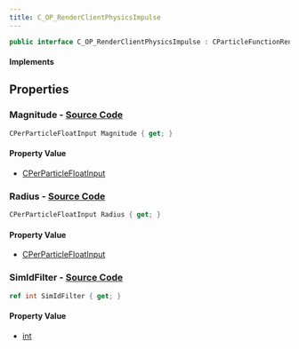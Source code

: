 ```yaml
---
title: C_OP_RenderClientPhysicsImpulse
---
```


```csharp
public interface C_OP_RenderClientPhysicsImpulse : CParticleFunctionRenderer, CParticleFunction, ISchemaClass<CParticleFunction>, ISchemaClass<CParticleFunctionRenderer>, ISchemaClass<C_OP_RenderClientPhysicsImpulse>, ISchemaField, ISchemaClass, INativeHandle
```

#### Implements

## Properties

### **Magnitude** - [Source Code](https://github.com/swiftly-solution/swiftlys2/blob/main/managed/src/SwiftlyS2.Generated/Schemas/Interfaces/C_OP_RenderClientPhysicsImpulse.cs#L18)

```csharp
CPerParticleFloatInput Magnitude { get; }
```

#### Property Value

- [CPerParticleFloatInput](/docs/api/shared/schemadefinitions/cperparticlefloatinput)

### **Radius** - [Source Code](https://github.com/swiftly-solution/swiftlys2/blob/main/managed/src/SwiftlyS2.Generated/Schemas/Interfaces/C_OP_RenderClientPhysicsImpulse.cs#L16)

```csharp
CPerParticleFloatInput Radius { get; }
```

#### Property Value

- [CPerParticleFloatInput](/docs/api/shared/schemadefinitions/cperparticlefloatinput)

### **SimIdFilter** - [Source Code](https://github.com/swiftly-solution/swiftlys2/blob/main/managed/src/SwiftlyS2.Generated/Schemas/Interfaces/C_OP_RenderClientPhysicsImpulse.cs#L20)

```csharp
ref int SimIdFilter { get; }
```

#### Property Value

- [int](https://learn.microsoft.com/dotnet/api/system.int32)


